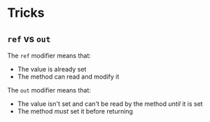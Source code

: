 # Tricks

## `ref` vs `out`

The `ref` modifier means that:

- The value is already set
- The method can read and modify it

The `out` modifier means that:

- The value isn't set and can't be read by the method *until* it is set
- The method *must* set it before returning
